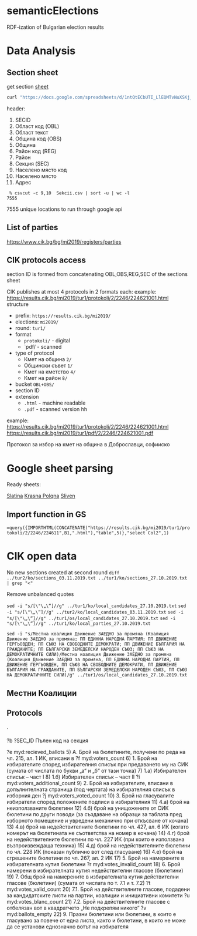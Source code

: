 # semanticElections
RDF-ization of Bulgarian election results

# Data Anаlysis 

## Section sheet

get section [sheet](https://docs.google.com/spreadsheets/d/1ntQtECbUTI_LlEQMTvNuXSKj_wiSWCv0QPBTGAUGgnM/) 

```bash
curl "https://docs.google.com/spreadsheets/d/1ntQtECbUTI_LlEQMTvNuXSKj_wiSWCv0QPBTGAUGgnM/gviz/tq?tqx=out:csv" -o Sekcii.csv
```

header: 
1. SECID
1. Област код (OBL)
1. Област текст 
1. Община код (OBS)
1. Община
1. Район код (REG)
1. Район
1. Секция (SEC)
1. Населено място код
1. Населено място
1. Адрес


```
 % csvcut -c 9,10  Sekcii.csv | sort -u | wc -l
7555
```
7555 unique locations to run through google api 

## List of parties 

<https://www.cik.bg/bg/mi2019/registers/parties>

## CIK protocols access

section ID is formed from concatenating OBL,OBS,REG,SEC of the sections sheet

CIK publishes at most 4 protocols in 2 formats each:
example:
<https://results.cik.bg/mi2019/tur1/protokoli/2/2246/224621001.html>
structure

* prefix: `https://results.cik.bg/mi2019/`
* elections: `mi2019/`
* round: `tur1/`
* format
    * `protokoli/` - digital 
    * `pdf/ - scanned 
* type of protocol
    * Кмет на община `2/`
    * Общински съвет `1/`
    * Кмет на кметство `4/`
    * Кмет на район  `8/`
* bucket `OBL+OBS/`
* section ID 
* extension 
    * `.html` - machine readable
    * `.pdf` - scanned version 
hh

example:                                                             
<https://results.cik.bg/mi2019/tur1/protokoli/2/2246/224621001.html> 
<https://results.cik.bg/mi2019/tur1/pdf/2/2246/224621001.pdf> 

Протокол за избор на кмет на община в Доброславци, софииско

# Google sheet parsing 

Ready sheets:

[Slatina](https://docs.google.com/spreadsheets/d/1CLUconDxMbylYj6ngwKQDy-sN7z_XFyUDdopSma-vdk)
[Krasna Polqna](https://docs.google.com/spreadsheets/d/1zGE-mPMEfhSrFz3SxdM7w2vynHiKfNuHTB1qm4FmL2g) 
[Sliven](https://docs.google.com/spreadsheets/d/10WHjtcKxTXaomKDmDdwKrhxwVQLRKY8uGw4cu8551w0)

## Import function in GS

`=query({IMPORTHTML(CONCATENATE("https://results.cik.bg/mi2019/tur1/protokoli/2/2246/224611",B1,".html"),"table",5)},"select Col2",1)`

# CIK open data

No new sections created at second round 
`diff ../tur2/ko/sections_03.11.2019.txt ../tur1/ko/sections_27.10.2019.txt | grep "<"`

Remove unbalanced quotes

`sed -i "s/[\"\„\“]//g" ../tur1/ko/local_candidates_27.10.2019.txt` 
`sed -i "s/[\"\„\“]//g" ../tur2/ko/local_candidates_03.11.2019.txt` 
`sed -i "s/[\"\„\“]//g" ../tur1/os/local_candidates_27.10.2019.txt`
`sed -i "s/[\"\„\“]//g" ../tur1/ko/local_parties_27.10.2019.txt`


```
sed -i "s/Местна коалиция Движение ЗАЕДНО за промяна (Коалиция Движение ЗАЕДНО за промяна; ПП ЕДИННА НАРОДНА ПАРТИЯ; ПП ДВИЖЕНИЕ ГЕРГЬОВДЕН; ПП СЪЮЗ НА СВОБОДНИТЕ ДЕМОКРАТИ; ПП ДВИЖЕНИЕ БЪЛГАРИЯ НА ГРАЖДАНИТЕ; ПП БЪЛГАРСКИ ЗЕМЕДЕЛСКИ НАРОДЕН СЪЮЗ; ПП СЪЮЗ НА ДЕМОКРАТИЧНИТЕ СИЛИ)/Местна коалиция Движение ЗАЕДНО за промяна (Коалиция Движение ЗАЕДНО за промяна, ПП ЕДИННА НАРОДНА ПАРТИЯ, ПП ДВИЖЕНИЕ ГЕРГЬОВДЕН, ПП СЪЮЗ НА СВОБОДНИТЕ ДЕМОКРАТИ, ПП ДВИЖЕНИЕ БЪЛГАРИЯ НА ГРАЖДАНИТЕ, ПП БЪЛГАРСКИ ЗЕМЕДЕЛСКИ НАРОДЕН СЪЮЗ, ПП СЪЮЗ НА ДЕМОКРАТИЧНИТЕ СИЛИ)/g" ../tur1/os/local_candidates_27.10.2019.txt
```


## Местни Коалиции 



## Protocols

.
####
?b ?SEC_ID  Пълен код на секция

?e myd:recieved_ballots  5) A.   Брой на бюлетините, получени по реда на чл. 215, ал. 1 ИК, вписани в 
?f myd:voters_count  6) 1.   Брой на избирателите според избирателния списък при предаването му на  СИК (сумата от числата по букви „а“ и „б“ от тази точка)
  7) 1.а) Избирателен списък – част І
  8) 1.б) Избирателен списък – част ІІ
?i myd:voters_additional_count  9) 2.   Брой на избирателите, вписани в допълнителната страница (под чертата)  на избирателния списък в изборния ден
?j myd:voters_voted_count 10) 3.   Брой на гласувалите избиратели според положените подписи в избирателния
 11) 4.а) брой на неизползваните бюлетини
 12) 4.б) брой на унищожените от СИК бюлетини по други поводи (за създаване на образци за таблата пред изборното помещение и увредени механично при           откъсване от кочана)
 13) 4.в) брой на недействителните бюлетини по чл. 427, ал. 6 ИК (когато номерът
          на бюлетината не съответства на номер в кочана)
 14) 4.г) брой на недействителните бюлетини по чл. 227 ИК
          (при които е използвана възпроизвеждаща техника)
 15) 4.д) брой на недействителните бюлетини по чл. 228 ИК
          (показан публично вот след гласуване)
 16) 4.е) брой на сгрешените бюлетини по чл. 267, ал. 2 ИК
 17) 5.   Брой на намерените в избирателната кутия бюлетини
?r myd:votes_invalid_count 
18) 6.   Брой намерени в избирателната кутия недействителни гласове (бюлетини)
 19) 7.   Общ брой на намерените в избирателната кутия действителни гласове
          (бюлетини) (сумата от числата по т. 7.1 и т. 7.2)
?t myd:votes_valid_count 20) 7.1. Брой на действителните гласове, подадени за кандидатските листи на партии, коалиции и инициативни комитети
?u myd:votes_blanc_count 21) 7.2. Брой на действителните гласове с отбелязан вот в квадратчето
          „Не подкрепям никого“
?v myd:ballots_empty 22) 9.   Празни бюлетини или бюлетини, в които е гласувано за повече от
          една листа, както и бюлетини, в които не може да се установи
          еднозначно вотът на избирателя
